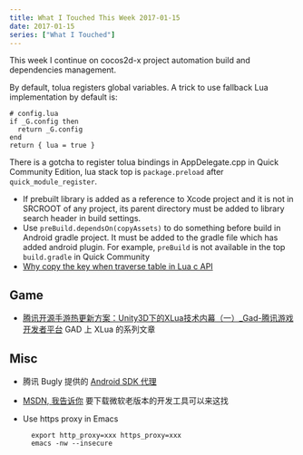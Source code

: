 ```yaml
---
title: What I Touched This Week 2017-01-15
date: 2017-01-15
series: ["What I Touched"]
---
```


This week I continue on cocos2d-x project automation build and dependencies management.

By default, tolua registers global variables. A trick to use fallback Lua implementation by default is:

	# config.lua
	if _G.config then
	  return _G.config
	end
	return { lua = true }

<!--more-->


There is a gotcha to register tolua bindings in AppDelegate.cpp in Quick Community Edition, lua stack top is `package.preload` after `quick_module_register`.

- If prebuilt library is added as a reference to Xcode project and it is not in SRCROOT of any project, its parent directory must be added to library search header in build settings.
- Use `preBuild.dependsOn(copyAssets)` to do something before build in Android gradle project. It must be added to the gradle file which has added android plugin. For example, `preBuild` is not available in the top `build.gradle` in Quick Community 
- [Why copy the key when traverse table in Lua c API][1]

## Game

- [腾讯开源手游热更新方案：Unity3D下的XLua技术内幕（一）\_Gad-腾讯游戏开发者平台][2] GAD 上 XLua 的系列文章

## Misc

- 腾讯 Bugly 提供的 [Android SDK 代理][3]
- [MSDN, 我告诉你][4] 要下载微软老版本的开发工具可以来这找
- Use https proxy in Emacs

        export http_proxy=xxx https_proxy=xxx
        emacs -nw --insecure

[1]:	http://stackoverflow.com/a/6142700/667158
[2]:	http://gad.qq.com/article/detail/7182056
[3]:	http://android-mirror.bugly.qq.com:8080
[4]:	http://msdn.itellyou.cn/
